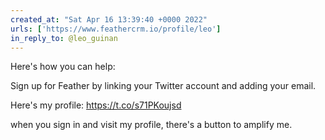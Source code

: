 ```yaml
---
created_at: "Sat Apr 16 13:39:40 +0000 2022"
urls: ['https://www.feathercrm.io/profile/leo']
in_reply_to: @leo_guinan
---
```


Here's how you can help:

Sign up for Feather by linking your Twitter account and adding your email.

Here's my profile: https://t.co/s71PKoujsd

when you sign in and visit my profile, there's a button to amplify me.